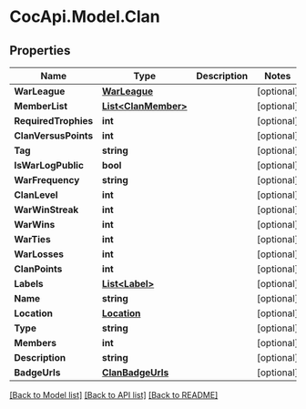 # CocApi.Model.Clan
## Properties

Name | Type | Description | Notes
------------ | ------------- | ------------- | -------------
**WarLeague** | [**WarLeague**](WarLeague.md) |  | [optional] 
**MemberList** | [**List&lt;ClanMember&gt;**](ClanMember.md) |  | [optional] 
**RequiredTrophies** | **int** |  | [optional] 
**ClanVersusPoints** | **int** |  | [optional] 
**Tag** | **string** |  | [optional] 
**IsWarLogPublic** | **bool** |  | [optional] 
**WarFrequency** | **string** |  | [optional] 
**ClanLevel** | **int** |  | [optional] 
**WarWinStreak** | **int** |  | [optional] 
**WarWins** | **int** |  | [optional] 
**WarTies** | **int** |  | [optional] 
**WarLosses** | **int** |  | [optional] 
**ClanPoints** | **int** |  | [optional] 
**Labels** | [**List&lt;Label&gt;**](Label.md) |  | [optional] 
**Name** | **string** |  | [optional] 
**Location** | [**Location**](Location.md) |  | [optional] 
**Type** | **string** |  | [optional] 
**Members** | **int** |  | [optional] 
**Description** | **string** |  | [optional] 
**BadgeUrls** | [**ClanBadgeUrls**](ClanBadgeUrls.md) |  | [optional] 

[[Back to Model list]](../README.md#documentation-for-models) [[Back to API list]](../README.md#documentation-for-api-endpoints) [[Back to README]](../README.md)


